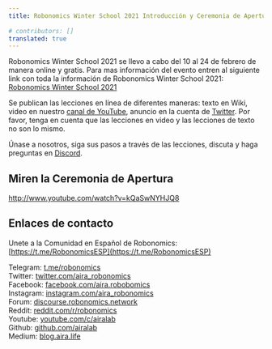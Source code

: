 ```yaml
---
title: Robonomics Winter School 2021 Introducción y Ceremonia de Apertura
 
# contributors: []
translated: true
---
```


Robonomics Winter School 2021 se llevo a cabo del 10 al 24 de febrero de manera online y gratis. Para mas información del evento entren al siguiente link con toda la información de Robonomics Winter School 2021: [Robonomics Winter School 2021](https://medium.com/robonomics-espa%C3%B1ol/robonomics-winter-school-2021-1ce2d37fb158)

Se publican las lecciones en línea de diferentes maneras: texto en Wiki, video en nuestro [canal de YouTube](https://www.youtube.com/channel/UCrSiho1uB-1n6F8cZpCLhjQ), anuncio en la cuenta de [Twitter](https://twitter.com/AIRA_Robonomics). Por favor, tenga en cuenta que las lecciones en video y las lecciones de texto no son lo mismo.  

Únase a nosotros, siga sus pasos a través de las lecciones, discuta y haga preguntas en [Discord](https://discord.gg/5UWNGNaAUf).

## Miren la Ceremonia de Apertura

http://www.youtube.com/watch?v=kQaSwNYHJQ8

## Enlaces de contacto

Unete a la Comunidad en Español de Robonomics: [https://t.me/RobonomicsESP](https://t.me/RobonomicsESP)  

Telegram: [t.me/robonomics](http://t.me/robonomics)  
Twitter: [twitter.com/aira_robonomics](http://twitter.com/aira_robonomics)  
Facebook: [facebook.com/aira.robobomics](http://facebook.com/aira.robobomics)  
Instagram: [instagram.com/aira_robonomics](http://instagram.com/aira_robonomics)  
Forum: [discourse.robonomics.network](http://discourse.robonomics.network/)  
Reddit: [reddit.com/r/robonomics](http://reddit.com/r/robonomics)  
Youtube: [youtube.com/c/airalab](http://youtube.com/c/airalab)  
Github: [github.com/airalab](http://github.com/airalab)  
Medium: [blog.aira.life](http://blog.aira.life/)